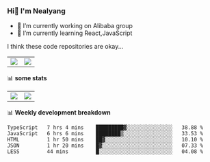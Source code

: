 ### Hi👋 I'm Nealyang

- 🔭 I’m currently working on Alibaba group
- 🌱 I’m currently learning React,JavaScript


I think these code repositories are okay...

<table>
  <tbody>
    <tr>
      <td>
        <a href="https://github.com/Nealyang/React-Express-Blog-Demo">
          <img align="center" src="https://github-readme-stats.vercel.app/api/pin/?username=Nealyang&repo=React-Express-Blog-Demo&theme=chartreuse-dark" />
        </a>
      </td>
       <td>
        <a href="https://github.com/Nealyang/PersonalBlog">
          <img align="center" src="https://github-readme-stats.vercel.app/api/pin/?username=Nealyang&repo=PersonalBlog&theme=chartreuse-dark" />
        </a>
      </td>
    </tr>
  </tbody>
</table>

📊 **some stats**


<table>
  <tbody>
    <tr>
      <td>
          <img align="center" src="https://github-readme-stats.vercel.app/api?username=Nealyang&theme=chartreuse-dark&show_icons=true" />
      </td>
       <td>
          <img align="center" src="https://github-readme-stats.vercel.app/api/top-langs/?username=Nealyang&theme=chartreuse-dark" />
      </td>
    </tr>
  </tbody>
</table>

📊 **Weekly development breakdown**

<!--START_SECTION:waka-->
```text
TypeScript   7 hrs 4 mins    █████████▓░░░░░░░░░░░░░░░   38.88 % 
JavaScript   6 hrs 6 mins    ████████▒░░░░░░░░░░░░░░░░   33.53 % 
HTML         1 hr 50 mins    ██▓░░░░░░░░░░░░░░░░░░░░░░   10.10 % 
JSON         1 hr 20 mins    █▓░░░░░░░░░░░░░░░░░░░░░░░   07.33 % 
LESS         44 mins         █░░░░░░░░░░░░░░░░░░░░░░░░   04.08 % 
```
<!--END_SECTION:waka-->
